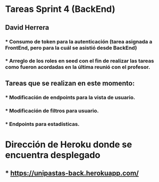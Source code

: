 # Tareas Sprint 4 (BackEnd)

## David Herrera
### * Consumo de token para la autenticación (tarea asignada a FrontEnd, pero para la cuál se asistió desde BackEnd)
### * Arreglo de los roles en seed con el fin de realizar las tareas como fueron acordadas en la última reunió con el profesor.

## Tareas que se realizan en este momento:
### * Modificación de endpoints para la vista de usuario.
### * Modificación de filtros para usuario.
### * Endpoints para estadísticas.

# Dirección de Heroku donde se encuentra desplegado 
## * https://unipastas-back.herokuapp.com/
